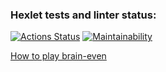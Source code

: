 ### Hexlet tests and linter status:
[![Actions Status](https://github.com/dmitriykasyan/frontend-project-44/workflows/hexlet-check/badge.svg)](https://github.com/dmitriykasyan/frontend-project-44/actions)
[![Maintainability](https://api.codeclimate.com/v1/badges/2b5603cb11f461f0da6f/maintainability)](https://codeclimate.com/github/dmitriykasyan/frontend-project-44/maintainability)


[How to play brain-even](https://asciinema.org/a/pxZ5wOiGJxwIHzjvHaezCLxsl)